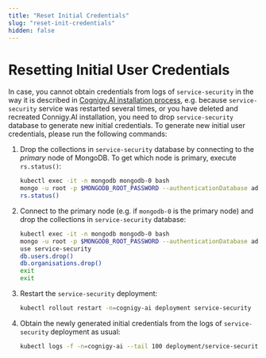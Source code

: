 ```yaml
---
title: "Reset Initial Credentials"
slug: "reset-init-credentials"
hidden: false
---
```

# Resetting Initial User Credentials

In case, you cannot obtain credentials from logs of `service-security` in the way it is described in [Cognigy.AI installation process](installation-process.md), e.g. because `service-security` service was restarted several times, or you have deleted and recreated Connigy.AI installation, you need to drop `service-security` database to generate new initial credentials. To generate new initial user credentials, please run the following commands:

1. Drop the collections in `service-security` database by connecting to the _primary_ node of MongoDB. To get which node is primary, execute `rs.status()`:

    ```bash
    kubectl exec -it -n mongodb mongodb-0 bash
    mongo -u root -p $MONGODB_ROOT_PASSWORD --authenticationDatabase admin
    rs.status()
    ```

2. Connect to the primary node (e.g. if `mongodb-0` is the primary node) and drop the collections in `service-security` database:

    ```bash
    kubectl exec -it -n mongodb mongodb-0 bash
    mongo -u root -p $MONGODB_ROOT_PASSWORD --authenticationDatabase admin
    use service-security
    db.users.drop()
    db.organisations.drop()
    exit
    exit
    ```

3. Restart the `service-security` deployment: 

    ```bash
    kubectl rollout restart -n=cognigy-ai deployment service-security
    ```

4. Obtain the newly generated initial credentials from the logs of `service-security` deployment as usual:

    ```bash
    kubectl logs -f -n=cognigy-ai --tail 100 deployment/service-security
    ```